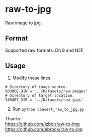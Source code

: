 # raw-to-jpg
Raw image to jpg.

## Format
Supported raw formats: DNG and NEF.

## Usage
1.  Modify these lines 
```
# Directory of image source.
SOURCE_DIR = '../Datasets/raw-images'
# Directory of target location.
TARGET_DIR = '../Datasets/raw-jpgs'
```
2. Run `python convert_raw_to_jpg.py`

Thanks:    
https://github.com/jzbor/raw-to-img    
https://github.com/ebrock/raw-to-jpg    
